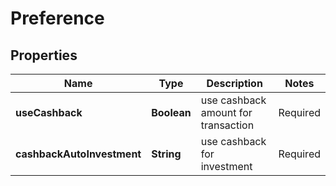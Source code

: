 
# Preference

## Properties
Name | Type | Description | Notes
------------ | ------------- | ------------- | -------------
**useCashback** | **Boolean** | use cashback amount for transaction |  Required
**cashbackAutoInvestment** | **String** | use cashback for investment |  Required


 
